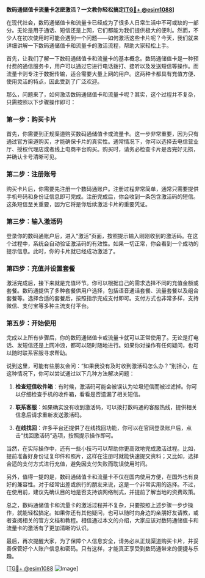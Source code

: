 **数码通储值卡流量卡怎麽激活？一文教你轻松搞定[[TG💪+ @esim1088](https://t.me/s/esim1088)]**

在现代社会，数码通储值卡和流量卡已经成为了很多人日常生活中不可或缺的一部分。无论是用于通话、短信还是上网，它们都能为我们提供极大的便利。然而，不少人在初次使用时可能会遇到一个问题——如何激活这些卡片呢？今天，我们就来详细讲解一下数码通储值卡和流量卡的激活流程，帮助大家轻松上手。

首先，让我们了解一下数码通储值卡和流量卡的基本概念。数码通储值卡是一种预付费的通信服务卡，用户可以通过它进行电话拨打、接听以及发送短信等操作。而流量卡则专注于数据传输，适合需要大量上网的用户。这两种卡都具有充值方便、使用灵活的特点，因此受到了广泛欢迎。

那么，问题来了，如何激活数码通储值卡和流量卡呢？其实，这个过程并不复杂，只需按照以下步骤操作即可：

### 第一步：购买卡片

首先，你需要到正规渠道购买数码通储值卡或流量卡。这一步非常重要，因为只有通过官方渠道购买，才能确保卡片的真实性。通常情况下，你可以选择去电信营业厅、授权代理店或者线上电商平台购买。购买时，请务必检查卡片是否完好无损，并确认卡号清晰可见。

### 第二步：注册账号

购买卡片后，你需要先注册一个数码通账户。注册过程非常简单，通常只需要提供手机号码和身份证信息即可完成。注册完成后，你会收到一条包含激活码的短信。这条短信至关重要，因为它将是你后续激活卡片的重要凭证。

### 第三步：输入激活码

登录你的数码通账户后，进入“激活”页面，按照提示输入刚刚收到的激活码。在这个过程中，系统会自动验证激活码的有效性。如果一切正常，你会看到一个成功的提示信息。此时，你的卡片就已经成功激活了。

### 第四步：充值并设置套餐

激活完成后，接下来就是充值环节。你可以根据自己的需求选择不同的充值金额或套餐。数码通提供了多种套餐供用户选择，包括语音通话套餐、流量套餐以及组合套餐等。选择合适的套餐后，按照指示完成支付即可。支付方式也非常多样，支持微信、支付宝等多种主流支付平台。

### 第五步：开始使用

完成以上所有步骤后，你的数码通储值卡或流量卡就可以正常使用了。无论是打电话、发短信还是上网冲浪，都可以随时随地进行。如果你对操作有任何疑问，也可以随时联系客服寻求帮助。

说到这里，可能有些朋友会问：“如果我没有及时收到激活码怎么办？”别担心，在这种情况下，你可以尝试通过以下几种方法解决问题：

1. **检查短信收件箱**：有时候，激活码可能会被误认为垃圾短信而被过滤掉。你可以仔细检查手机的收件箱，看看是否遗漏了相关短信。
   
2. **联系客服**：如果确实没有收到激活码，可以拨打数码通的客服热线，提供相关信息后请求重新发送激活码。

3. **在线找回**：许多平台还提供了在线找回功能，你可以在官网登录账户后，点击“找回激活码”选项，按照提示操作即可。

当然，在实际操作中，还有一些小技巧可以帮助你更高效地完成激活过程。比如，提前准备好身份证复印件和照片，这样在注册时就能快速提交资料；又比如，选择合适的支付方式进行充值，避免因支付失败而耽误使用时间。

另外，值得一提的是，数码通储值卡和流量卡不仅在国内使用方便，在国外也有良好的兼容性。对于经常出差或旅行的朋友来说，这是一个非常实用的选择。不过，在使用前，建议先确认目的地是否支持该网络制式，并提前了解当地的资费政策。

总之，数码通储值卡和流量卡的激活过程并不复杂，只要按照上述步骤一步步操作，就能轻松搞定。如果你还有其他疑问，也可以随时向身边的亲朋好友请教，或者查阅相关的官方文档和教程。相信通过本文的介绍，大家应该对数码通储值卡和流量卡的激活有了更加清晰的认识。

最后，再次提醒大家，为了保障个人信息安全，请务必从正规渠道购买卡片，并妥善保管好个人账户信息和密码。只有这样，才能真正享受到数码通带来的便捷与乐趣。

[[TG💪+ @esim1088](https://t.me/s/esim1088) ![Image](https://i.postimg.cc/4NQfJmqS/Snipaste-2025-05-13-00-14-12.png)]